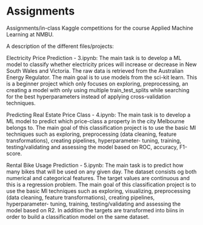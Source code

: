 # Assignments
Assignments/in-class Kaggle competitions for the course Applied Machine Learning at NMBU.

A description of the different files/projects:

Electricity Price Prediction - 3.ipynb: The main task is to develop a ML model to classify whether electricity prices will increase or decrease in New South Wales and Victoria. 
The raw data is retrieved from the Australian Energy Regulator. The main goal is to use models from the sci-kit learn. 
This is a beginner project which only focuses on exploring, preprocessing, an creating a model with only using multiple train_test_splits while searching for the best hyperparameters instead of applying cross-validation techniques.

Predicting Real Estate Price Class - 4.ipynb: The main task is to develop a ML model to predict which price-class a property in the city Melbourne belongs to.
The main goal of this classification project is to use the basic Ml techniques such as exploring, preprocessing (data cleaning, feature transformations), creating pipelines, hyperparameter- tuning, training, testing/validating and assessing the model based on ROC, accuracy, F1-score.

Rental Bike Usage Prediction - 5.ipynb: The main task is to predict how many bikes that will be used on any given day. The dataset consists og both numerical and categorical features. The target values are continuous and this is a regression problem.
The main goal of this classification project is to use the basic Ml techniques such as exploring, visualizing, preprocessing (data cleaning, feature transformations), creating pipelines, hyperparameter- tuning, training, testing/validating and assessing the model based on R2. 
In addition the targets are transformed into biins in order to build a classification model on the same dataset.
